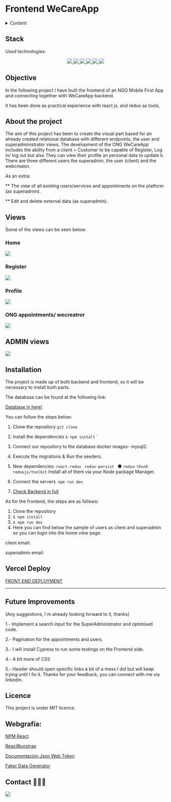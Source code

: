 # Frontend WeCareApp 

<details>
  <summary>Content</summary>
  <ol>
    <li><a href="#stack">Stack</a></li>
    <li><a href="#objective-">Objective</a></li>
    <li><a href="#about-the-project-🔎">About the project</a></li>
    <li><a href="#views">Views</a></li>
    <li><a href="#installation">Installation</a></li>
    <li><a href="#webgrafia">Webgrafia</a></li>
    <li><a href="#licence">Licence</a></li>
   <li><a href="#contacto">Contact</a></li>
  </ol>
</details>

## Stack

Used technologies:

<div align="center">

<a href="https://www.reactjs.com/">
    <img src= "https://img.shields.io/badge/React-20232A?style=for-the-badge&logo=react&logoColor=61DAFB"/>
</a>
 <a href="https://redux.js.org/">
    <img src= "https://user-images.githubusercontent.com/121863208/227808568-89a147ae-a047-4b1c-8065-9de44bd9bcb2.svg"/>
</a>
<a href="https://nodejs.org/en">
    <img src= "https://user-images.githubusercontent.com/121863208/227808607-7170e528-cc5d-4a04-a7ec-edfad90e2a1e.svg"/>
</a>
<a href="https://react-bootstrap.github.io/">
    <img src= "https://user-images.githubusercontent.com/121863208/227808594-021a15ab-7e14-454b-b977-4a5ade8287ed.svg"/>
</a>
<a href="https://developer.mozilla.org/es/docs/Web/CSS">
    <img src= "https://user-images.githubusercontent.com/121863208/227808642-a8dcfecb-74b9-4796-8b2b-7bfe5cf1b4ba.svg"/>
</a>
<a href="https://nextjs.org/">
    <img src= "https://user-images.githubusercontent.com/121863208/227808660-c8b59b3d-34bd-446f-83e1-8157f5a09b98.svg"/>
</a>
</div>

## Objective

In the following project I have built the frontend of an NGO Mobile First App and connecting together  with  WeCareApp backend. 

 It has been done as practical experience with react js. and redux as tools, 

## About the project

The aim of this project has been to create the  visual part based for an already created relational database with different endpoints, the user and superadministrator views.
 The  development of the ONG WeCareApp includes the ability from a client = Customer  to be capable of   Register, Log in/ log out but also They can  view their profile an personal data to update it. There are three different users the superadmin, the user (client) and the webcreator.

As an extra:

\*\* The view of all existing users/services and appointments on the platform (as superadmin).

\*\* Edit and delete external data (as superadmin).

## Views

Some of the views can be seen below:

### Home

<img src="./public/home.png">

### Register

<img src="./public/register.png">

### Profile

<img src="./public/EditUser.png">

### ONG appointments/ wecreatror

<img src="./public/appointmentsview.png">


## ADMIN views

<img src="./public/adminview1.png">

## Installation

The project is made up of both backend and frontend, so it will be necessary to install both parts.

The database can be found at the following link:


 <a href="https://github.com/Maricode-40/weCareAppBackend"> Database in here! </a>


You can follow the steps below:

1. Clone the repository `git clone`
2. Install the dependencies `$ npm install` `
3. Connect our repository to the database docker images- mysql2.
4. Execute the migrations & Run the seeders. 
  
5. New dependencies: `react-redux ` `redux-persist ` ● `redux-thunk `
   ` reduxjs/toolkit` Install all of them via your Node package Manager.
6. Connect the server`$ npm run dev`
7. <a href="https://github.com/Maricode-40/weCareAppBackend"> Check Backend in full </a>

</a>

As for the frontend, the steps are as follows:

1. Clone the repository
2. `$ npm install`
3. `$ npm run dev`
4. Here you can find below the sample of users as client and superadmin so you can login into the home view page.

client email: 

superadmin email: 

## Vercel Deploy

<a href= "#" > FRONT END DEPLOYMENT </a>

---

## Future Improvements 
 (Any suggestions, I´m already looking forward to it,  thanks)

1.- Implement a search input for the SuperAdministrator  and  optimised code.

2.- Pagination for the appointments and users.

3.- I will install Cypress to run some testings on the Frontend side.

4.- A bit more of CSS 

5.- Header should open specific links a bit of a mess I did but will keep trying until I  fix it. Thanks for your feedback,  you can connect with me via linkedin. 


## Licence

This project is under MIT licence.

## Webgrafia:

<a href="https://www.npmjs.com/package/react" target="_blank"> NPM React </a>

<a href="https://react-bootstrap.netlify.app/" target="_blank"> ReactBoostrap </a>

<a href="https://jwt.io/" target="_blank"> Documentación Json Web Token</a>

<a href="https://fakerjs.dev/" target="_blank"> Faker Data Generator </a>

## Contact 👩🏽‍💻

<a href="https://www.linkedin.com/in/marissarico" target="_blank"> <img src="https://img.shields.io/badge/-LinkedIn-%230077B5?style=for-the-badge&logo=linkedin&logoColor=white" target="_blank"></a>
